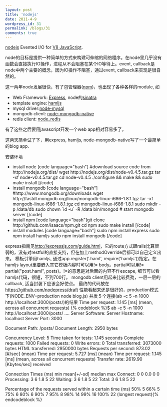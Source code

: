 ```yaml
---
layout: post
title: 'nodejs'
date: 2011-4-9
wordpress_id: 31
permalink: /blogs/31
comments: true
---
```

<a href="http://nodejs.org/" target="_blank">nodejs</a> Evented I/O for         <a href="http://code.google.com/p/v8/">V8 JavaScript</a>.

node的目标是提供一种简单的方式来构建可伸缩的网络程序。在node里几乎没有函数会直接执行IO操作，进程从不会阻塞在某个IO等待上。event, callback是node中两个主要的概念，因为IO操作不阻塞，通过event, callback来实现是很自然的。

这一两年node发展很快，有了包管理器(<a href="http://github.com/isaacs/npm" target="_blank">npm</a>)，也出现了各种各样的module, 如
<ul>
	<li>Web Framework: <a href="http://github.com/visionmedia/express" target="_blank">Express</a>, node的<a href="http://www.sinatrarb.com/" target="_blank">sinatra</a></li>
	<li>template engine: <a href="https://github.com/visionmedia/haml.js" target="_blank">hamljs</a></li>
	<li>mysql driver:<a href="http://github.com/felixge/node-mysql" target="_blank">node-mysql</a></li>
	<li>mongodb client: <a href="https://github.com/christkv/node-mongodb-native" target="_blank">node-mongodb-native</a></li>
	<li>redis client: <a href="https://github.com/mranney/node_redis" target="_blank">node_redis</a></li>
</ul>
有了这些之后要用javascript开发一个web app相对容易多了。

这两天简单试了下，用express, hamljs, node-mongodb-native写了一个最简单的blog app.

安装环境
<ul>
	<li>install node [code language="bash"] #download source code from http://nodejs.org/dist/
 wget http://nodejs.org/dist/node-v0.4.5.tar.gz
tar -xf node-v0.4.5.tar.gz
cd node-v0.4.5
./configure &amp;&amp; make &amp;&amp; sudo make install
[/code]</li>
	<li>install mongodb
[code language="bash"] #http://www.mongodb.org/downloads
wget http://fastdl.mongodb.org/linux/mongodb-linux-i686-1.8.1.tgz
tar -xf mongodb-linux-i686-1.8.1.tgz
cd mongodb-linux-i686-1.8.1
sudo mkdir -p /data/db
sudo chown `id -u` -R /data
bin/mongod # start mongodb server
[/code]</li>
	<li>install npm [code language="bash"]git clone http://github.com/isaacs/npm.git
cd npm
sudo make install
[/code]</li>
	<li>install modules [code language="bash"] sudo npm install express
sudo npm install hamljs
sudo npm install mongodb
[/code]</li>
</ul>
express指南见<a href="http://expressjs.com/guide.html" target="_blank">http://expressjs.com/guide.html</a>，它的route方式跟rails比算很弱的，没有对restful的直接支持，但在加上methodOverride后都可以自己定义出来。
模板引擎用hamljs, 通过app.register('.haml', require('hamljs'))指定。在hamljs layout里要嵌入其它模板内容时可以用!= body。partial可以用!= partial("post.haml", posts)。!=的意思是对后面的内容不作escape, 细节可以看hamljs代码，很短，不到700行。
mongodb client用起来比较费劲，一层一层的callback, 适当封装下应该会好使点。
最终的代码放在<a href="https://github.com/nodepress/draft">https://github.com/nodepress/draft</a>
性能看起来还是很好的，production模式下(NODE_ENV=production node blog.js) 并发５个连接(ab -c 5 -n 1000 http://localhost:3000/posts/)的结果
Time per request:       1.145 [ms] (mean, across all concurrent requests)
{% codeblock %}$ ab -c 5 -n 1000 http://localhost:3000/posts/
....
Server Software:        
Server Hostname:        localhost
Server Port:            3000

Document Path:          /posts/
Document Length:        2950 bytes

Concurrency Level:      5
Time taken for tests:   1.145 seconds
Complete requests:      1000
Failed requests:        0
Write errors:           0
Total transferred:      3073000 bytes
HTML transferred:       2950000 bytes
Requests per second:    873.02 [#/sec] (mean)
Time per request:       5.727 [ms] (mean)
Time per request:       1.145 [ms] (mean, across all concurrent requests)
Transfer rate:          2619.90 [Kbytes/sec] received

Connection Times (ms)
              min  mean[+/-sd] median   max
Connect:        0    0   0.0      0       0
Processing:     3    6   1.8      5      22
Waiting:        3    6   1.8      5      22
Total:          3    6   1.8      5      22

Percentage of the requests served within a certain time (ms)
  50%      5
  66%      5
  75%      6
  80%      6
  90%      7
  95%      8
  98%     14
  99%     16
 100%     22 (longest request){% endcodeblock %}
